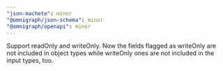 ```yaml
---
"json-machete": minor
"@omnigraph/json-schema": minor
"@omnigraph/openapi": minor
---
```


Support readOnly and writeOnly. Now the fields flagged as writeOnly are not included in object types while writeOnly ones are not included in the input types, too.
